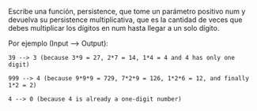 Escribe una función, persistence, que tome un parámetro positivo num y devuelva su persistence multiplicativa, que es la cantidad de veces que debes multiplicar los dígitos en num hasta llegar a un solo dígito.

Por ejemplo (Input --> Output):

`39 --> 3 (because 3*9 = 27, 2*7 = 14, 1*4 = 4 and 4 has only one digit)`

`999 --> 4 (because 9*9*9 = 729, 7*2*9 = 126, 1*2*6 = 12, and finally 1*2 = 2)`

`4 --> 0 (because 4 is already a one-digit number)`